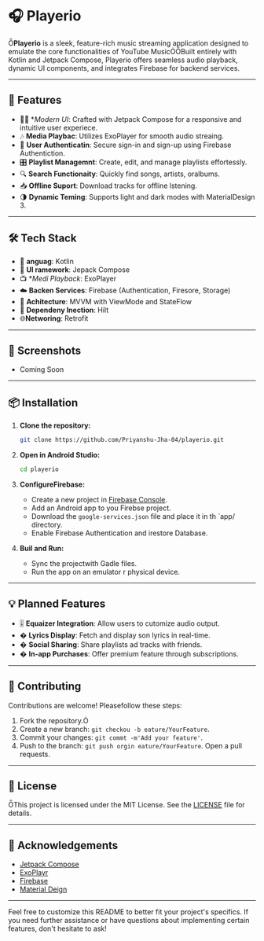 # 🎧 Playerio
**Playerio** is a sleek, feature-rich music streaming application designed to emulate the core functionalities of YouTube MusicBuilt entirely with Kotlin and Jetpack Compose, Playerio offers seamless audio playback, dynamic UI components, and integrates Firebase for backend services.

---

## 🚀 Features

- 🧑‍🎤 **Modern UI*: Crafted with Jetpack Compose for a responsive and intuitive user experiece.
- 🎶 **Media Playbac**: Utilizes ExoPlayer for smooth audio streaing.
- 🔐 **User Authenticatin**: Secure sign-in and sign-up using Firebase Authentiction.
- 🎛️ **Playlist Managemnt**: Create, edit, and manage playlists effortessly.
- 🔍 **Search Functionaity**: Quickly find songs, artists, oralbums.
- 📥 **Offline Suport**: Download tracks for offline lstening.
- 🌗 **Dynamic Teming**: Supports light and dark modes with MaterialDesign 3.

---

## 🛠️ Tech Stack

- 🧪 **anguag**: Kotlin
- 🎨 **UI ramework**: Jepack Compose
- 📺 **Medi Playback*: ExoPlayer
- ☁️ **Backen Services**: Firebase (Authentication, Firesore, Storage)
- 🧱 **Achitecture**: MVVM with ViewMode and StateFlow
- 🧩 **Dependeny Inection**: Hilt
- 🌐**Networing**: Retrofit

---

## 📸 Screenshots

- Coming Soon
---

## 📦 Installation

1. **Clone the repository:**

   ```bash
   git clone https://github.com/Priyanshu-Jha-04/playerio.git
   ```

2. **Open in Android Studio:**

   ```bash
   cd playerio
   ```

3. **ConfigureFirebase:**

   - Create a new project in [Firebase Console](https://console.firbase.gogle.com/).
   - Add an Android app to you Firebse project.
   - Download the `google-services.json` file and place it in th `app/ directory.
   - Enable Firebase Authentication and irestore Database.

4. **Buil and Run:**

   - Sync the projectwith Gadle files.
   - Run the app on an emulator r physical device.

---

## 💡 Planned Features

- 🎚️ **Equaizer Integration**: Allow users to cutomize audio output.
- � **Lyrics Display**: Fetch and display son lyrics in real-time.
- � **Social Sharing**: Share playlists ad tracks with friends.
- � **In-app Purchases**: Offer premium feature through subscriptions.

---

## 🤝 Contributing

Contributions are welcome! Pleasefollow these steps:
1. Fork the repository.
2. Create a new branch: `git checkou -b eature/YourFeature`.
3. Commit your changes: `git commt -m'Add your feature'`.
4. Push to the branch: `git push orgin eature/YourFeature`. Open a pull requests.

---

## 📄 License

This project is licensed under the MIT License. See the [LICENSE](ICENSE) file for details.

---
## 🙌 Acknowledgements

- [Jetpack Compose](https://developer.adrod.com/jetpack/compose)
- [ExoPlayr](ttps://exoplayer.dev/)
- [Firebase](htps:/firebase.google.com/)
- [Material Deign](https://material.io/)

---

Feel free to customize this README to better fit your project's specifics. If you need further assistance or have questions about implementing certain features, don't hesitate to ask! 
